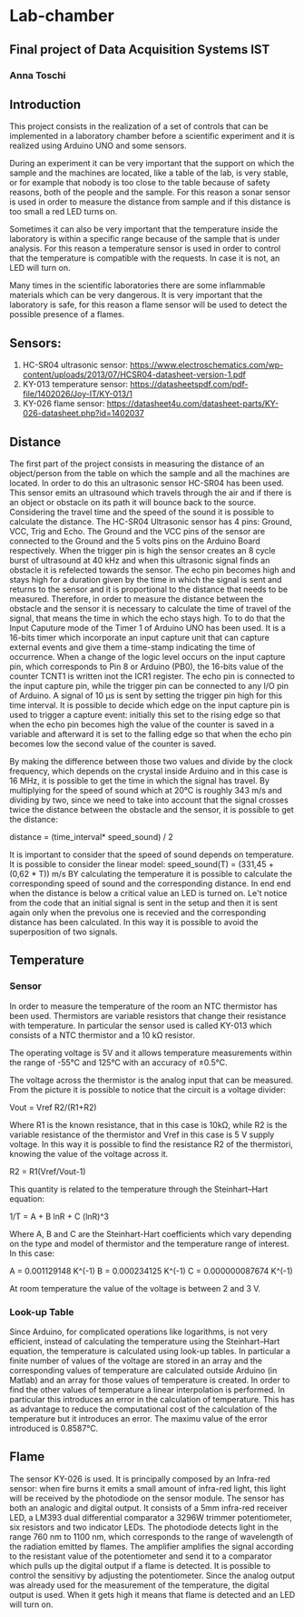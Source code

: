 # Lab-chamber
## Final project of Data Acquisition Systems IST 

### Anna Toschi

## Introduction
This project consists in the realization of a set of controls that can be implemented in a laboratory chamber before a scientific experiment and it is realized using Arduino UNO and some sensors.

During an experiment it can be very important that the support on which the sample and the machines are located, like a table of the lab, is very stable, or for example that nobody is too close to the table because of safety reasons, both of the people and the sample. For this reason a sonar sensor is used in order to measure the distance from sample and if this distance is too small a red LED turns on. 

Sometimes it can also be very important that the temperature inside the laboratory is within a specific range because of the sample that is under analysis. For this reason a temperature sensor is used in order to control that the temperature is compatible with the requests. In case it is not, an LED will turn on.

Many times in the scientific laboratories there are some inflammable materials which can be very dangerous. It is very important that the laboratory is safe, for this reason a flame sensor will be used to detect the possible presence of a flames. 

## Sensors:

1) HC-SR04 ultrasonic sensor: https://www.electroschematics.com/wp-content/uploads/2013/07/HCSR04-datasheet-version-1.pdf
2) KY-013 temperature sensor: https://datasheetspdf.com/pdf-file/1402026/Joy-IT/KY-013/1
3) KY-026 flame sensor: https://datasheet4u.com/datasheet-parts/KY-026-datasheet.php?id=1402037

## Distance

The first part of the project consists in measuring the distance of an object/person from the table on which the sample and all the machines are located. In order to do this an ultrasonic sensor HC-SR04 has been used. This sensor emits an ultrasound which travels through the air and if there is an object or obstacle on its path it will bounce back to the source. Considering the travel time and the speed of the sound it is possible to calculate the distance. 
The HC-SR04 Ultrasonic sensor has 4 pins: Ground, VCC, Trig and Echo. The Ground and the VCC pins of the sensor are connected to the Ground and the 5 volts pins on the Arduino Board respectively. When the trigger pin is high the sensor creates an 8 cycle burst of ultrasound at 40 kHz and when this ultrasonic signal finds an obstacle it is refelected towards the sensor. The echo pin becomes high and stays high for a duration given by the time in which the signal is sent and returns to the sensor and it is proportional to the distance that needs to be measured.
Therefore, in order to measure the distance between the obstacle and the sensor it is necessary to calculate the time of travel of the signal, that means the time in which the echo stays high. To to do that the Input Caputure mode of the Timer 1 of Arduino UNO has been used. It is a 16-bits timer which incorporate an input capture unit that can capture external events and give them a time-stamp indicating the time of occurrence. When a change of the logic level occurs on the input capture pin, which corresponds to Pin 8 or Arduino (PB0), the 16-bits value of the counter TCNT1 is written inot the ICR1 register. The echo pin is connected to the input capture pin, while the trigger pin can be connected to any I/O pin of Arduino.
A signal of 10 µs is sent by setting the trigger pin high for this time interval. It is possible to decide which edge on the input capture pin is used to trigger a capture event: initially this set to the rising edge so that when the echo pin becomes high the value of the counter is saved in a variable and afterward it is set to the falling edge so that when the echo pin becomes low the second value of the counter is saved. 



By making the difference between those two values and divide by the clock frequency, which depends on the crystal inside Arduino and in this case is 16 MHz, it is possible to get the time in which the signal has travel.
By multiplying for the speed of sound which at 20°C is roughly 343 m/s and dividing by two, since we need to take into account that the signal crosses twice the distance between the obstacle and the sensor, it is possible to get the distance:

distance = (time_interval* speed_sound) / 2

It is important to consider that the speed of sound depends on temperature. It is possible to consider the linear model:
speed_sound(T) = (331,45 + (0,62 * T)) m/s
BY calculating the temperature it is possible to calculate the corresponding speed of sound and the corresponding distance.
In end end when the distance is below a critical value an LED is turned on. 
Le't notice from the code that an initial signal is sent in the setup and then it is sent again only when the prevoius one is recevied and the corresponding distance has been calculated. In this way it is possible to avoid the superposition of two signals. 

## Temperature
### Sensor 
In order to measure the temperature of the room an NTC thermistor has been used.
Thermistors are variable resistors that change their resistance with temperature. In particular the sensor used is called KY-013 which consists of a NTC thermistor and a 10 kΩ resistor.

The operating voltage is 5V and it allows temperature measurements within the range of -55°C and 125°C with an accuracy of ±0.5°C.

The voltage across the thermistor is the analog input that can be measured. From the picture it is possible to notice that the circuit is a voltage divider: 

Vout = Vref R2/(R1+R2)

Where R1 is the known resistance, that in this case is 10kΩ, while R2 is the variable resistance of the thermistor and Vref in this case is 5 V supply voltage. In this way it is possible to find the resistance R2 of the thermistori, knowing the value of the voltage across it.

R2 = R1(Vref/Vout-1)

This quantity is related to the temperature through the Steinhart–Hart equation:

1/T = A + B lnR + C (lnR)^3

Where A, B and C are the Steinhart-Hart coefficients which vary depending on the type and model of thermistor and the temperature range of interest. In this case:

A = 0.001129148 K^(-1)
B = 0.000234125 K^(-1)
C = 0.000000087674 K^(-1)

At room temperature the value of the voltage is between 2 and 3 V.
### Look-up Table
Since Arduino, for complicated operations like logarithms, is not very efficient, instead of calculating the temperature using the Steinhart–Hart equation, the temperature is calculated using look-up tables. In particular a finite number of values of the voltage are stored in an array and the corresponding values of temperature are calculated outside Arduino (in Matlab) and an array for those values of temperature is created. In order to find the other values of temperature a linear interpolation is performed. 
In particular this introduces an error in the calculation of temperature. 
This has as advantage to reduce the computational cost of the calculation of the temperature but it introduces an error. The maximu value of the error introduced is 0.8587°C.

## Flame
The sensor KY-026 is used. It is principally composed by an Infra-red sensor: when fire burns it emits a small amount of infra-red light, this light will be received by the photodiode on the sensor module. 
The sensor has both an analogic and digital output. It consists of a 5mm infra-red receiver LED, a LM393 dual differential comparator a 3296W trimmer potentiometer, six resistors and two indicator LEDs. The photodiode detects light in the range 760 nm to 1100 nm, which corresponds to the range of wavelength of the radiation emitted by flames. The amplifier amplifies the signal according to the resistant value of the potentiometer and send it to a comparator which pulls up the digital output if a flame is detected. It is possible to control the sensitivy by adjusting the potentiometer.
Since the analog output was already used for the measurement of the temperature, the digital output is used. 
When it gets high it means that flame is detected and an LED will turn on.


